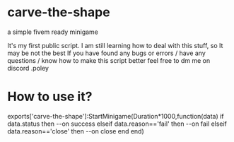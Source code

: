 # carve-the-shape
a simple fivem ready minigame 

It's my first public script.
I am still learning how to deal with this stuff, so It may be not the best
If you  have found any bugs or errors / have any questions / know how to make this script better feel free to dm me on discord .poley 

# How to use it?

exports['carve-the-shape']:StartMinigame(Duration*1000,function(data)
    if data.status then
      --on success 
    elseif data.reason=='fail' then
     --on fail
    elseif data.reason=='close' then
      --on close
    end
end)
